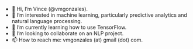 - 👋 Hi, I’m Vince (@vmgonzales).
- 👀 I’m interested in machine learning, particularly predictive analytics and natural language processing.
- 🌱 I’m currently learning how to use TensorFlow.
- 💞️ I’m looking to collaborate on an NLP project.
- 📫 How to reach me: vmgonzales (at) gmail (dot) com.

<!---
vmgonzales/vmgonzales is a ✨ special ✨ repository because its `README.md` (this file) appears on your GitHub profile.
You can click the Preview link to take a look at your changes.
--->
